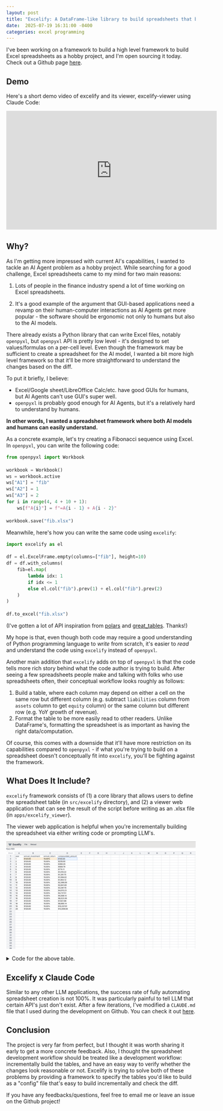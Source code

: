 ```yaml
---
layout: post
title: "Excelify: A DataFrame-like library to build spreadsheets that both humans and LLMs can understand"
date:  2025-07-19 16:31:00 -0400
categories: excel programming
---
```


I've been working on a framework to build a high level framework to build Excel
spreadsheets as a hobby project, and I'm open sourcing it today. Check out a
Github page [here](https://github.com/yjhan96/excelify).

## Demo

Here's a short demo video of excelify and its viewer, excelify-viewer using
Claude Code:

<div class="video-container">
    <iframe width="560" height="315" src="https://www.youtube.com/embed/pVCHnAjNIsQ?si=btRgvq7NWjKbv3PC" title="YouTube video player" frameborder="0" allow="accelerometer; autoplay; clipboard-write; encrypted-media; gyroscope; picture-in-picture; web-share" referrerpolicy="strict-origin-when-cross-origin" allowfullscreen></iframe>
</div>

## Why?

As I'm getting more impressed with current AI's capabilities, I wanted to tackle
an AI Agent problem as a hobby project. While searching for a good challenge,
Excel spreadsheets came to my mind for two main reasons:

1. Lots of people in the finance industry spend a lot of time working on Excel
   spreadsheets.

2. It's a good example of the argument that GUI-based applications need a revamp
   on their human-computer interactions as AI Agents get more popular - the
   software should be ergonomic not only to humans but also to the AI models.

There already exists a Python library that can write Excel files, notably
`openpyxl`, but `openpyxl` API is pretty low level - it's designed to set
values/formulas on a per-cell level. Even though the framework may be sufficient
to create a spreadsheet for the AI model, I wanted a bit more high level
framework so that it'll be more straightforward to understand the changes based
on the diff.

To put it briefly, I believe:

- Excel/Google sheet/LibreOffice Calc/etc. have good GUIs for humans, but AI
  Agents can't use GUI's super well.
- `openpyxl` is probably good enough for AI Agents, but it's a relatively hard
  to understand by humans.

**In other words, I wanted a spreadsheet framework where both AI models and
humans can easily understand.**

As a concrete example, let's try creating a Fibonacci sequence using Excel. In
`openpyxl`, you can write the following code:

```python
from openpyxl import Workbook

workbook = Workbook()
ws = workbook.active
ws["A1"] = "fib"
ws["A2"] = 1
ws["A3"] = 2
for i in range(4, 4 + 10 + 1):
    ws[f"A{i}"] = f"=A{i - 1} + A{i - 2}"

workbook.save("fib.xlsx")
```

Meanwhile, here's how you can write the same code using `excelify`:

```python
import excelify as el

df = el.ExcelFrame.empty(columns=["fib"], height=10)
df = df.with_columns(
    fib=el.map(
        lambda idx: 1
        if idx <= 1
        else el.col("fib").prev(1) + el.col("fib").prev(2)
    )
)

df.to_excel("fib.xlsx")
```

(I've gotten a lot of API inspiration from
[polars](https://github.com/pola-rs/polars) and
[great_tables](https://github.com/posit-dev/great-tables). Thanks!)

My hope is that, even though both code may require a good understanding of
Python programming language to _write_ from scratch, it's easier to _read_ and
understand the code using `excelify` instead of `openpyxl`.

Another main addition that `excelify` adds on top of `openpyxl` is that the code
tells more rich story behind what the code author is trying to build. After
seeing a few spreadsheets people make and talking with folks who use
spreadsheets often, their conceptual workflow looks roughly as follows:

1. Build a table, where each column may depend on either a cell on the same row
   but different column (e.g. subtract `liabilities` column from `assets` column
   to get `equity` column) or the same column but different row (e.g. YoY growth
   of revenue).
2. Format the table to be more easily read to other readers. Unlike DataFrame's,
   formatting the spreadsheet is as important as having the right
   data/computation.

Of course, this comes with a downside that it'll have more restriction on its
capabilities compared to `openpyxl` - if what you're trying to build on a
spreadsheet doesn't conceptually fit into `excelify`, you'll be fighting against
the framework.

## What Does It Include?

`excelify` framework consists of (1) a core library that allows users to define
the spreadsheet table (in `src/excelify` directory), and (2) a viewer web
application that can see the result of the script before writing as an .xlsx
file (in `apps/excelify_viewer`).

The viewer web application is helpful when you're incrementally building the
spreadsheet via either writing code or prompting LLM's.

![Excelify Viewer](/assets/images/excelify_viewer.png "Excelify Viewer")

<details>

<summary>Code for the above table.</summary>

{% highlight python %}

```python
import excelify as el

length = 20

# Define the table.
df = el.ExcelFrame.empty(
   columns=["year", "annual_return", "compounded_amount", "annual_investment", "total_return"],
   height=length,
)
# Define formula for each column.
df = df.with_columns(
   year=el.lit([i + 1 for i in range(length)]),
   annual_return=el.map(
       lambda idx: 0.15 if idx == 0 else el.col("annual_return").prev(1)
   ),
   annual_investment=el.map(
       lambda idx: 120.0 if idx == 0 else el.col("annual_investment").prev(1)
   ),
   compounded_amount=el.map(
       lambda idx: 100.0
       if idx == 0
       else (
           el.col("compounded_amount").prev(1) * (1.0 + el.col("annual_return"))
           + el.col("annual_investment")
       )
   ),
   total_return=el.map(
       lambda idx: (el.col("compounded_amount") - el.cell(df["compounded_amount"][0])) / el.cell(df["compounded_amount"][0])
   ),
)

# Reorder the columns.
df = df.select(["year", "annual_investment", "annual_return", "compounded_amount", "total_return"])

# Make certain cells editable for interactivity.
df["annual_investment"][0].is_editable = True
df["annual_return"][0].is_editable = True
df["compounded_amount"][0].is_editable = True

# Style the table.
(
   df.style.fmt_integer(columns=["year"])
   .fmt_currency(columns=["annual_investment", "compounded_amount"], accounting=True)
   .fmt_percent(columns=["annual_return", "total_return"])
)

sheet_styler = el.SheetStyler().cols_width({"B": 150, "C": 110, "D": 150, "E": 120})

# Display to excelify-viewer.
el.display([(df, (0, 0))], sheet_styler=sheet_styler)
```

{% endhighlight %}

</details>

## Excelify x Claude Code

Similar to any other LLM applications, the success rate of fully automating
spreadsheet creation is not 100%. It was particularly painful to tell LLM that
certain API's just don't exist. After a few iterations, I've modified a
`CLAUDE.md` file that I used during the development on Github. You can check it
out [here](https://github.com/yjhan96/excelify/blob/main/CLAUDE.md).

## Conclusion

The project is very far from perfect, but I thought it was worth sharing it
early to get a more concrete feedback. Also, I thought the spreadsheet
development workflow should be treated like a development workflow:
incrementally build the tables, and have an easy way to verify whether the
changes look reasonable or not. Excelify is trying to solve both of these
problems by providing a framework to specify the tables you'd like to build as a
"config" file that's easy to build incrementally and check the diff.

If you have any feedbacks/questions, feel free to email me or leave an issue on
the Github project!
